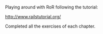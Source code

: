 Playing around with RoR following the tutorial:

http://www.railstutorial.org/ 

Completed all the exercises of each chapter.